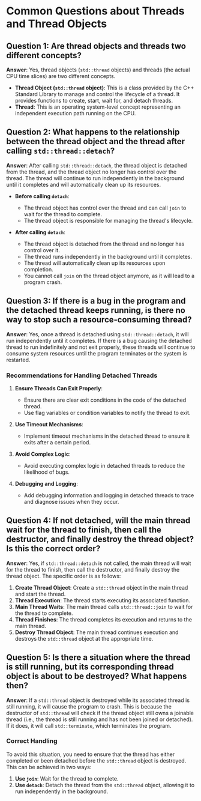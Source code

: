 # Common Questions about Threads and Thread Objects

## Question 1: Are thread objects and threads two different concepts?

**Answer**: Yes, thread objects (`std::thread` objects) and threads (the actual CPU time slices) are two different concepts.

- **Thread Object (`std::thread` object)**: This is a class provided by the C++ Standard Library to manage and control the lifecycle of a thread. It provides functions to create, start, wait for, and detach threads.
- **Thread**: This is an operating system-level concept representing an independent execution path running on the CPU.

## Question 2: What happens to the relationship between the thread object and the thread after calling `std::thread::detach`?

**Answer**: After calling `std::thread::detach`, the thread object is detached from the thread, and the thread object no longer has control over the thread. The thread will continue to run independently in the background until it completes and will automatically clean up its resources.

- **Before calling `detach`**:
  - The thread object has control over the thread and can call `join` to wait for the thread to complete.
  - The thread object is responsible for managing the thread's lifecycle.

- **After calling `detach`**:
  - The thread object is detached from the thread and no longer has control over it.
  - The thread runs independently in the background until it completes.
  - The thread will automatically clean up its resources upon completion.
  - You cannot call `join` on the thread object anymore, as it will lead to a program crash.

## Question 3: If there is a bug in the program and the detached thread keeps running, is there no way to stop such a resource-consuming thread?

**Answer**: Yes, once a thread is detached using `std::thread::detach`, it will run independently until it completes. If there is a bug causing the detached thread to run indefinitely and not exit properly, these threads will continue to consume system resources until the program terminates or the system is restarted.

### Recommendations for Handling Detached Threads

1. **Ensure Threads Can Exit Properly**:
   - Ensure there are clear exit conditions in the code of the detached thread.
   - Use flag variables or condition variables to notify the thread to exit.

2. **Use Timeout Mechanisms**:
   - Implement timeout mechanisms in the detached thread to ensure it exits after a certain period.

3. **Avoid Complex Logic**:
   - Avoid executing complex logic in detached threads to reduce the likelihood of bugs.

4. **Debugging and Logging**:
   - Add debugging information and logging in detached threads to trace and diagnose issues when they occur.

## Question 4: If not detached, will the main thread wait for the thread to finish, then call the destructor, and finally destroy the thread object? Is this the correct order?

**Answer**: Yes, if `std::thread::detach` is not called, the main thread will wait for the thread to finish, then call the destructor, and finally destroy the thread object. The specific order is as follows:

1. **Create Thread Object**: Create a `std::thread` object in the main thread and start the thread.
2. **Thread Execution**: The thread starts executing its associated function.
3. **Main Thread Waits**: The main thread calls `std::thread::join` to wait for the thread to complete.
4. **Thread Finishes**: The thread completes its execution and returns to the main thread.
5. **Destroy Thread Object**: The main thread continues execution and destroys the `std::thread` object at the appropriate time.

## Question 5: Is there a situation where the thread is still running, but its corresponding thread object is about to be destroyed? What happens then?

**Answer**: If a `std::thread` object is destroyed while its associated thread is still running, it will cause the program to crash. This is because the destructor of `std::thread` will check if the thread object still owns a joinable thread (i.e., the thread is still running and has not been joined or detached). If it does, it will call `std::terminate`, which terminates the program.

### Correct Handling

To avoid this situation, you need to ensure that the thread has either completed or been detached before the `std::thread` object is destroyed. This can be achieved in two ways:

1. **Use `join`**: Wait for the thread to complete.
2. **Use `detach`**: Detach the thread from the `std::thread` object, allowing it to run independently in the background.